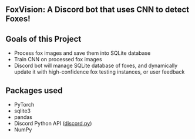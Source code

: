 ## FoxVision: A Discord bot that uses CNN to detect Foxes!

## Goals of this Project
 - Process fox images and save them into SQLite database
 - Train CNN on processed fox images
 - Discord bot will manage SQLite database of foxes, and dynamically update it with high-confidence fox testing instances, or user feedback

## Packages used
 - PyTorch
 - sqlite3
 - pandas
 - Discord Python API ([discord.py](https://github.com/Rapptz/discord.py))
 - NumPy
